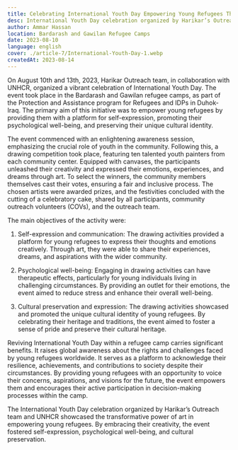 ```yaml
---
title: Celebrating International Youth Day Empowering Young Refugees Through Art
desc: International Youth Day celebration organized by Harikar’s Outreach team and UNHCR, showcasing the transformative power of art in empowering young refugees.
author: Ammar Hassan
location: Bardarash and Gawilan Refugee Camps
date: 2023-08-10
language: english
cover: ./article-7/International-Youth-Day-1.webp
createdAt: 2023-08-14
---
```


On August 10th and 13th, 2023, Harikar Outreach team, in collaboration
with UNHCR, organized a vibrant celebration of International Youth
Day. The event took place in the Bardarash and Gawilan refugee camps,
as part of the Protection and Assistance program for Refugees and IDPs
in Duhok-Iraq. The primary aim of this initiative was to empower young
refugees by providing them with a platform for self-expression,
promoting their psychological well-being, and preserving their unique
cultural identity.

The event commenced with an enlightening awareness session,
emphasizing the crucial role of youth in the community. Following
this, a drawing competition took place, featuring ten talented youth
painters from each community center. Equipped with canvases, the
participants unleashed their creativity and expressed their emotions,
experiences, and dreams through art. To select the winners, the
community members themselves cast their votes, ensuring a fair and
inclusive process. The chosen artists were awarded prizes, and the
festivities concluded with the cutting of a celebratory cake, shared
by all participants, community outreach volunteers (COVs), and the
outreach team.

The main objectives of the activity were:

1. Self-expression and communication: The drawing activities provided
   a platform for young refugees to express their thoughts and
   emotions creatively. Through art, they were able to share their
   experiences, dreams, and aspirations with the wider community.

2. Psychological well-being: Engaging in drawing activities can have
   therapeutic effects, particularly for young individuals living in
   challenging circumstances. By providing an outlet for their
   emotions, the event aimed to reduce stress and enhance their
   overall well-being.

3. Cultural preservation and expression: The drawing activities
   showcased and promoted the unique cultural identity of young
   refugees. By celebrating their heritage and traditions, the event
   aimed to foster a sense of pride and preserve their cultural
   heritage.

Reviving International Youth Day within a refugee camp carries
significant benefits. It raises global awareness about the rights and
challenges faced by young refugees worldwide. It serves as a platform
to acknowledge their resilience, achievements, and contributions to
society despite their circumstances. By providing young refugees with
an opportunity to voice their concerns, aspirations, and visions for
the future, the event empowers them and encourages their active
participation in decision-making processes within the camp.

The International Youth Day celebration organized by Harikar’s
Outreach team and UNHCR showcased the transformative power of art in
empowering young refugees. By embracing their creativity, the event
fostered self-expression, psychological well-being, and cultural
preservation.
